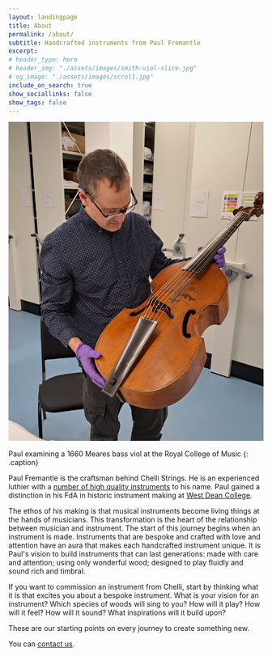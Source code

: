 ```yaml
---
layout: landingpage
title: About
permalink: /about/
subtitle: Handcrafted instruments from Paul Fremantle
excerpt: 
# header_type: hero
# header_img: "./assets/images/smith-viol-slice.jpg"
# og_image: "./assets/images/scroll.jpg"
include_on_search: true
show_sociallinks: false
show_tags: false
---
```


<!-- <p style="text-align:center"><img src="/assets/images/chellilogo.png" height="250"></p> -->
![Paul examining a 1660 Meares bass viol at the Royal College of Music](/assets/images/paulfremantle-meares.jpg "Paul Fremantle with Meares bass viol")

Paul examining a 1660 Meares bass viol at the Royal College of Music
{: .caption}


Paul Fremantle is the craftsman behind Chelli Strings. He is an experienced luthier with a [number of high quality instruments](/gallery) to his name.
Paul gained a distinction in his FdA in historic instrument making at [<span style="text-decoration: underline;">West Dean College</span>](https://www.westdean.ac.uk).

The ethos of his making is that musical instruments become living things at the hands of musicians. This transformation is the heart of the relationship between musician and instrument.
The start of this journey begins when an instrument is made. Instruments that are bespoke and crafted with love and attention have an aura that makes each handcrafted instrument unique. 
It is Paul's vision to build instruments that can last generations: made with care and attention; using only wonderful wood; designed to play fluidly and sound rich and timbral.

If you want to commission an instrument from Chelli, start by thinking what it is that excites you about a bespoke instrument. What is your vision for an instrument? Which species of woods will sing to you? How will it play? How will it feel? How will it sound? What inspirations will it build upon? 

These are our starting points on every journey to create something new.

You can [<span style="text-decoration: underline;">contact us</span>](/contact).

